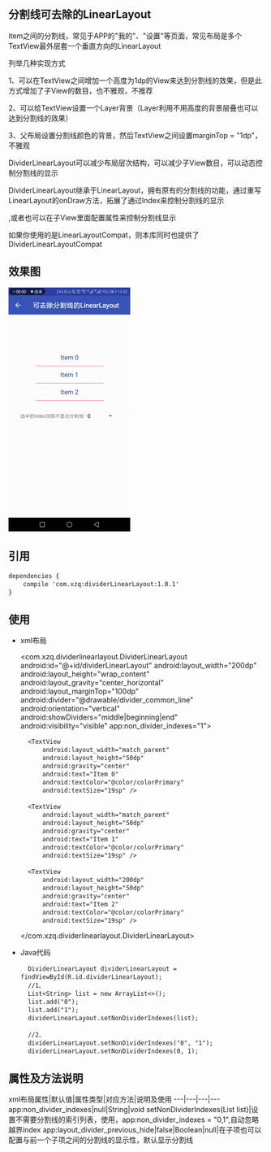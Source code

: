 

## 分割线可去除的LinearLayout
item之间的分割线，常见于APP的"我的"、"设置"等页面，常见布局是多个TextView最外层套一个垂直方向的LinearLayout

列举几种实现方式

1、可以在TextView之间增加一个高度为1dp的View来达到分割线的效果，但是此方式增加了子View的数目，也不雅观，不推荐

2、可以给TextView设置一个Layer背景（Layer利用不用高度的背景层叠也可以达到分割线的效果）

3、父布局设置分割线颜色的背景，然后TextView之间设置marginTop = "1dp"，不雅观

DividerLinearLayout可以减少布局层次结构，可以减少子View数目，可以动态控制分割线的显示

DividerLinearLayout继承于LinearLayout，拥有原有的分割线的功能，通过重写LinearLayout的onDraw方法，拓展了通过Index来控制分割线的显示

,或者也可以在子View里面配置属性来控制分割线显示

如果你使用的是LinearLayoutCompat，则本库同时也提供了DividerLinearLayoutCompat


## 效果图
![Screenshots](https://github.com/xzq0125/XzqLib/blob/master/dividerlinearlayout/dividerlinearlayout.gif)


## 引用

    dependencies {
        compile 'com.xzq:dividerLinearLayout:1.0.1'
    }


## 使用
- xml布局

    <com.xzq.dividerlinearlayout.DividerLinearLayout
        android:id="@+id/dividerLinearLayout"
        android:layout_width="200dp"
        android:layout_height="wrap_content"
        android:layout_gravity="center_horizontal"
        android:layout_marginTop="100dp"
        android:divider="@drawable/divider_common_line"
        android:orientation="vertical"
        android:showDividers="middle|beginning|end"
        android:visibility="visible"
        app:non_divider_indexes="1">

        <TextView
            android:layout_width="match_parent"
            android:layout_height="50dp"
            android:gravity="center"
            android:text="Item 0"
            android:textColor="@color/colorPrimary"
            android:textSize="19sp" />

        <TextView
            android:layout_width="match_parent"
            android:layout_height="50dp"
            android:gravity="center"
            android:text="Item 1"
            android:textColor="@color/colorPrimary"
            android:textSize="19sp" />

        <TextView
            android:layout_width="200dp"
            android:layout_height="50dp"
            android:gravity="center"
            android:text="Item 2"
            android:textColor="@color/colorPrimary"
            android:textSize="19sp" />

    </com.xzq.dividerlinearlayout.DividerLinearLayout>
    
    
- Java代码

        DividerLinearLayout dividerLinearLayout = findViewById(R.id.dividerLinearLayout);
        //1、
        List<String> list = new ArrayList<>();
        list.add("0");
        list.add("1");
        dividerLinearLayout.setNonDividerIndexes(list);
        
        //2、
        dividerLinearLayout.setNonDividerIndexes("0", "1");
        dividerLinearLayout.setNonDividerIndexes(0, 1);

## 属性及方法说明
xml布局属性|默认值|属性类型|对应方法|说明及使用
---|---|---|---
app:non_divider_indexes|null|String|void setNonDividerIndexes(List<String> list)|设置不需要分割线的索引列表，使用，app:non_divider_indexes = "0,1",自动忽略越界index
app:layout_divider_previous_hide|false|Boolean|null|在子项也可以配置与前一个子项之间的分割线的显示性，默认显示分割线





















